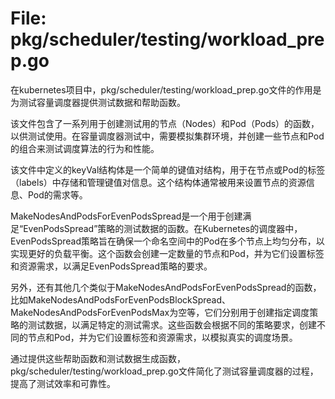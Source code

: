 # File: pkg/scheduler/testing/workload_prep.go

在kubernetes项目中，pkg/scheduler/testing/workload_prep.go文件的作用是为测试容量调度器提供测试数据和帮助函数。

该文件包含了一系列用于创建测试用的节点（Nodes）和Pod（Pods）的函数，以供测试使用。在容量调度器测试中，需要模拟集群环境，并创建一些节点和Pod的组合来测试调度算法的行为和性能。

该文件中定义的keyVal结构体是一个简单的键值对结构，用于在节点或Pod的标签（labels）中存储和管理键值对信息。这个结构体通常被用来设置节点的资源信息、Pod的需求等。

MakeNodesAndPodsForEvenPodsSpread是一个用于创建满足“EvenPodsSpread”策略的测试数据的函数。在Kubernetes的调度器中，EvenPodsSpread策略旨在确保一个命名空间中的Pod在多个节点上均匀分布，以实现更好的负载平衡。这个函数会创建一定数量的节点和Pod，并为它们设置标签和资源需求，以满足EvenPodsSpread策略的要求。

另外，还有其他几个类似于MakeNodesAndPodsForEvenPodsSpread的函数，比如MakeNodesAndPodsForEvenPodsBlockSpread、MakeNodesAndPodsForEvenPodsMax为空等，它们分别用于创建指定调度策略的测试数据，以满足特定的测试需求。这些函数会根据不同的策略要求，创建不同的节点和Pod，并为它们设置标签和资源需求，以模拟真实的调度场景。

通过提供这些帮助函数和测试数据生成函数，pkg/scheduler/testing/workload_prep.go文件简化了测试容量调度器的过程，提高了测试效率和可靠性。

